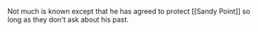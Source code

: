 Not much is known except that he has agreed to protect [[Sandy Point]] so long as they don't ask about his past.